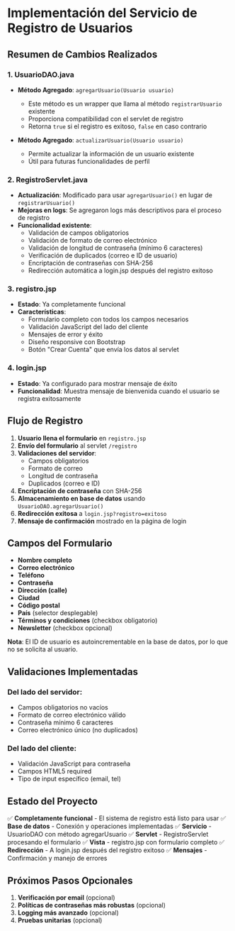 # Implementación del Servicio de Registro de Usuarios

## Resumen de Cambios Realizados

### 1. UsuarioDAO.java
- **Método Agregado**: `agregarUsuario(Usuario usuario)`
  - Este método es un wrapper que llama al método `registrarUsuario` existente
  - Proporciona compatibilidad con el servlet de registro
  - Retorna `true` si el registro es exitoso, `false` en caso contrario

- **Método Agregado**: `actualizarUsuario(Usuario usuario)`
  - Permite actualizar la información de un usuario existente
  - Útil para futuras funcionalidades de perfil

### 2. RegistroServlet.java
- **Actualización**: Modificado para usar `agregarUsuario()` en lugar de `registrarUsuario()`
- **Mejoras en logs**: Se agregaron logs más descriptivos para el proceso de registro
- **Funcionalidad existente**:
  - Validación de campos obligatorios
  - Validación de formato de correo electrónico
  - Validación de longitud de contraseña (mínimo 6 caracteres)
  - Verificación de duplicados (correo e ID de usuario)
  - Encriptación de contraseñas con SHA-256
  - Redirección automática a login.jsp después del registro exitoso

### 3. registro.jsp
- **Estado**: Ya completamente funcional
- **Características**:
  - Formulario completo con todos los campos necesarios
  - Validación JavaScript del lado del cliente
  - Mensajes de error y éxito
  - Diseño responsive con Bootstrap
  - Botón "Crear Cuenta" que envía los datos al servlet

### 4. login.jsp
- **Estado**: Ya configurado para mostrar mensaje de éxito
- **Funcionalidad**: Muestra mensaje de bienvenida cuando el usuario se registra exitosamente

## Flujo de Registro

1. **Usuario llena el formulario** en `registro.jsp`
2. **Envío del formulario** al servlet `/registro`
3. **Validaciones del servidor**:
   - Campos obligatorios
   - Formato de correo
   - Longitud de contraseña
   - Duplicados (correo e ID)
4. **Encriptación de contraseña** con SHA-256
5. **Almacenamiento en base de datos** usando `UsuarioDAO.agregarUsuario()`
6. **Redirección exitosa** a `login.jsp?registro=exitoso`
7. **Mensaje de confirmación** mostrado en la página de login

## Campos del Formulario

- **Nombre completo**
- **Correo electrónico**
- **Teléfono**
- **Contraseña**
- **Dirección (calle)**
- **Ciudad**
- **Código postal**
- **País** (selector desplegable)
- **Términos y condiciones** (checkbox obligatorio)
- **Newsletter** (checkbox opcional)

**Nota**: El ID de usuario es autoincrementable en la base de datos, por lo que no se solicita al usuario.

## Validaciones Implementadas

### Del lado del servidor:
- Campos obligatorios no vacíos
- Formato de correo electrónico válido
- Contraseña mínimo 6 caracteres
- Correo electrónico único (no duplicados)

### Del lado del cliente:
- Validación JavaScript para contraseña
- Campos HTML5 required
- Tipo de input específico (email, tel)

## Estado del Proyecto

✅ **Completamente funcional** - El sistema de registro está listo para usar
✅ **Base de datos** - Conexión y operaciones implementadas
✅ **Servicio** - UsuarioDAO con método agregarUsuario
✅ **Servlet** - RegistroServlet procesando el formulario
✅ **Vista** - registro.jsp con formulario completo
✅ **Redirección** - A login.jsp después del registro exitoso
✅ **Mensajes** - Confirmación y manejo de errores

## Próximos Pasos Opcionales

1. **Verificación por email** (opcional)
2. **Políticas de contraseñas más robustas** (opcional)
3. **Logging más avanzado** (opcional)
4. **Pruebas unitarias** (opcional)
